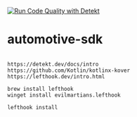 [![Run Code Quality with Detekt](https://github.com/lorenzopaolo-cocchinone/automotive-sdk/actions/workflows/code_quality.yaml/badge.svg)](https://github.com/lorenzopaolo-cocchinone/automotive-sdk/actions/workflows/code_quality.yaml)

# automotive-sdk
```

https://detekt.dev/docs/intro
https://github.com/Kotlin/kotlinx-kover
https://lefthook.dev/intro.html

brew install lefthook
winget install evilmartians.lefthook

lefthook install
```


